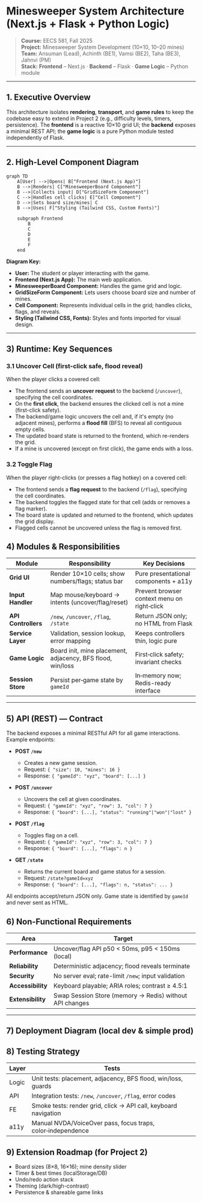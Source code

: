 
# Minesweeper System Architecture (Next.js + Flask + Python Logic)

> **Course:** EECS 581, Fall 2025  
> **Project:** Minesweeper System Development (10×10, 10–20 mines)  
> **Team:** Ansuman (Lead), Achinth (BE1), Vamsi (BE2), Taha (BE3), Jahnvi (PM)  
> **Stack:** **Frontend** – Next.js · **Backend** – Flask · **Game Logic** – Python module

---

## 1. Executive Overview

This architecture isolates **rendering**, **transport**, and **game rules** to keep the codebase easy to extend in Project 2 (e.g., difficulty levels, timers, persistence). The **frontend** is a reactive 10×10 grid UI; the **backend** exposes a minimal REST API; the **game logic** is a pure Python module tested independently of Flask.

---

## 2. High-Level Component Diagram

```mermaid
graph TD
    A[User] -->|Opens| B["Frontend (Next.js App)"]
    B -->|Renders| C["MinesweeperBoard Component"]
    B -->|Collects input| D["GridSizeForm Component"]
    C -->|Handles cell clicks| E["Cell Component"]
    D -->|Sets board size/mines| C
    B -->|Uses| F["Styling (Tailwind CSS, Custom Fonts)"]

    subgraph Frontend
        B
        C
        D
        E
        F
    end
```
**Diagram Key:**
- **User:** The student or player interacting with the game.
- **Frontend (Next.js App):** The main web application.
- **MinesweeperBoard Component:** Handles the game grid and logic.
- **GridSizeForm Component:** Lets users choose board size and number of mines.
- **Cell Component:** Represents individual cells in the grid; handles clicks, flags, and reveals.
- **Styling (Tailwind CSS, Fonts):** Styles and fonts imported for visual design.


---

## 3) Runtime: Key Sequences

### 3.1 Uncover Cell (first-click safe, flood reveal)
When the player clicks a covered cell:
- The frontend sends an **uncover request** to the backend (`/uncover`), specifying the cell coordinates.
- On the **first click**, the backend ensures the clicked cell is not a mine (first-click safety).
- The backend/game logic uncovers the cell and, if it's empty (no adjacent mines), performs a **flood fill** (BFS) to reveal all contiguous empty cells.
- The updated board state is returned to the frontend, which re-renders the grid.
- If a mine is uncovered (except on first click), the game ends with a loss.

### 3.2 Toggle Flag
When the player right-clicks (or presses a flag hotkey) on a covered cell:
- The frontend sends a **flag request** to the backend (`/flag`), specifying the cell coordinates.
- The backend toggles the flagged state for that cell (adds or removes a flag marker).
- The board state is updated and returned to the frontend, which updates the grid display.
- Flagged cells cannot be uncovered unless the flag is removed first.



## 4) Modules & Responsibilities

| Module | Responsibility | Key Decisions |
|---|---|---|
| **Grid UI** | Render 10×10 cells; show numbers/flags; status bar | Pure presentational components + a11y |
| **Input Handler** | Map mouse/keyboard → intents (uncover/flag/reset) | Prevent browser context menu on right‑click |
| **API Controllers** | `/new`, `/uncover`, `/flag`, `/state` | Return JSON only; no HTML from Flask |
| **Service Layer** | Validation, session lookup, error mapping | Keeps controllers thin, logic pure |
| **Game Logic** | Board init, mine placement, adjacency, BFS flood, win/loss | First‑click safety; invariant checks |
| **Session Store** | Persist per‑game state by `gameId` | In‑memory now; Redis-ready interface |

---


## 5) API (REST) — Contract

The backend exposes a minimal RESTful API for all game interactions. Example endpoints:

- **POST `/new`**
  - Creates a new game session.
  - Request: `{ "size": 10, "mines": 16 }`
  - Response: `{ "gameId": "xyz", "board": [...] }`

- **POST `/uncover`**
  - Uncovers the cell at given coordinates.
  - Request: `{ "gameId": "xyz", "row": 3, "col": 7 }`
  - Response: `{ "board": [...], "status": "running"|"won"|"lost" }`

- **POST `/flag`**
  - Toggles flag on a cell.
  - Request: `{ "gameId": "xyz", "row": 3, "col": 7 }`
  - Response: `{ "board": [...], "flags": n }`

- **GET `/state`**
  - Returns the current board and game status for a session.
  - Request: `/state?gameId=xyz`
  - Response: `{ "board": [...], "flags": n, "status": ... }`

All endpoints accept/return JSON only. Game state is identified by `gameId` and never sent as HTML.


## 6) Non-Functional Requirements

| Area | Target |
|---|---|
| **Performance** | Uncover/flag API p50 < 50ms, p95 < 150ms (local) |
| **Reliability** | Deterministic adjacency; flood reveals terminate |
| **Security** | No server eval; rate-limit `/new`; input validation |
| **Accessibility** | Keyboard playable; ARIA roles; contrast ≥ 4.5:1 |
| **Extensibility** | Swap Session Store (memory → Redis) without API changes |

---

## 7) Deployment Diagram (local dev & simple prod)

## 8) Testing Strategy

| Layer | Tests |
|---|---|
| Logic | Unit tests: placement, adjacency, BFS flood, win/loss, guards |
| API | Integration tests: `/new`, `/uncover`, `/flag`, error codes |
| FE | Smoke tests: render grid, click → API call, keyboard navigation |
| a11y | Manual NVDA/VoiceOver pass, focus traps, color‑independence |


## 9) Extension Roadmap (for Project 2)

- Board sizes (8×8, 16×16); mine density slider
- Timer & best times (localStorage/DB)
- Undo/redo action stack
- Theming (dark/high-contrast)
- Persistence & shareable game links

